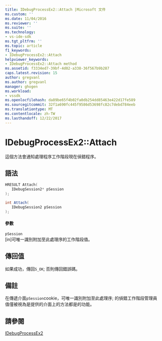 ```yaml
---
title: IDebugProcessEx2::Attach |Microsoft 文件
ms.custom: ''
ms.date: 11/04/2016
ms.reviewer: ''
ms.suite: ''
ms.technology:
- vs-ide-sdk
ms.tgt_pltfrm: ''
ms.topic: article
f1_keywords:
- IDebugProcessEx2::Attach
helpviewer_keywords:
- IDebugProcessEx2::Attach method
ms.assetid: f3334ed7-39bf-4d02-a338-36f567b9b287
caps.latest.revision: 15
author: gregvanl
ms.author: gregvanl
manager: ghogen
ms.workload:
- vssdk
ms.openlocfilehash: da89be65f4b02fa0db254dd85463e422d17fe589
ms.sourcegitcommit: 32f1a690fc445f9586d53698fc82c7debd784eeb
ms.translationtype: MT
ms.contentlocale: zh-TW
ms.lasthandoff: 12/22/2017
---
```

# <a name="idebugprocessex2attach"></a>IDebugProcessEx2::Attach
這個方法會通知處理程序工作階段現在偵錯程序。  
  
## <a name="syntax"></a>語法  
  
```cpp  
HRESULT Attach(   
   IDebugSession2* pSession  
);  
```  
  
```csharp  
int Attach(  
   IDebugSession2 pSession  
);  
```  
  
#### <a name="parameters"></a>參數  
 `pSession`  
 [in]可唯一識別附加至此處理序的工作階段值。  
  
## <a name="return-value"></a>傳回值  
 如果成功，傳回`S_OK`; 否則傳回錯誤碼。  
  
## <a name="remarks"></a>備註  
 在傳遞介面`pSession`cookie，可唯一識別附加至此處理序; 的偵錯工作階段管理員值僅被視為是提供的介面上的方法都是的功能。  
  
## <a name="see-also"></a>請參閱  
 [IDebugProcessEx2](../../../extensibility/debugger/reference/idebugprocessex2.md)